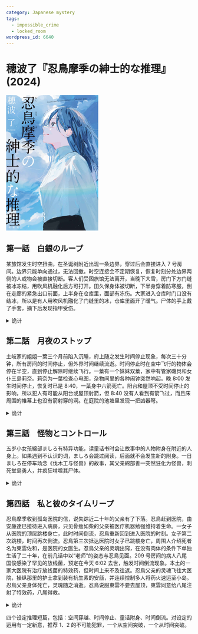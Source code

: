 ```yaml
---
category: Japanese mystery
tags:
  - impossible_crime
  - locked_room
wordpress_id: 6640
---
```


# 穂波了『忍鳥摩季の紳士的な推理』(2024)

<img src=images/2024_cover.jpg width=250/>

## 第一話　白銀のループ

某旅馆发生时空扭曲，在圣诞树附近出现一条边界，穿过后会直接进入 7 号房间。边界只能单向通过，无法回撤。时空连接会不定期恢复，恢复时刻分处边界两侧的人或物会被直接切断。客人们受困旅馆无法离开，当晚下大雪，房门下方门缝被冰冻结，用吹风机融化后方可打开。田久保身体被切断，下半身穿着防寒服，倒在走廊的紧急出口前面，上半身在仓库里，面部有冻伤。大家进入仓库时门口没有结冰，所以是有人用吹风机融化了门缝里的冰，仓库里面开了暖气。尸体的手上戴了手套，摘下后发现指甲受伤。

<details><summary>诡计</summary>
凶手在仓库的时空边界前挡了一处衣柜，从走廊将田久保推入紧急出口，其上半身被衣柜挡住，无法完全进入仓库，在边界上一直卡到时空循环中断，身体被切为两半。犯人将田久保的下半身留在紧急出口，把他的上半身搬到衣柜外面的仓库地板上，并撒上沾血的雪，打开室内暖气将雪融化，造成尸体出血假象。犯人回屋时发现房门被冻上，只好在有暖气的仓库过夜。凶手是房门结冰的片瀬，动机是为妹妹篠宮みどり报仇，因为她生了重病，前男友田久保不肯去看望。
</details>

## 第二話　月夜のストップ

土岐家的姐姐一葉三个月前陷入沉睡，府上随之发生时间停止现象，每次三十分钟，所有房间的时间停止，但外界时间继续流逝。时间停止时在空中飞行的物体会停在半空，直到停止解除时继续飞行。一葉有一个妹妹双葉，家中有管家磯貝和女仆三島莉奈。莉奈为一葉检查心电图，杂物间里的各种闹钟突然响起。晚 8:00 发生时间停止，恢复时已是 8:40，一葉身中六箭死亡。阳台和屋顶不受时间停止的影响，所以犯人有可能从阳台或屋顶射箭，但 8:40 没有人看到有箭飞过，而且床周围的帷幕上也没有箭射穿的洞。在庭院的池塘里发现一把凶器弩。

<details><summary>诡计</summary>
凶手是三島莉奈，她把时钟往后调了十分钟，真正的时间停止发生在晚 7:50，而不是时钟显示的 8:00。莉奈提前打开了床前的帷幔，在时间停止期间从阳台对着床上的一葉射出六支箭，全部停在半空中，时间停止解除后箭继续飞行，射死一葉，大家被闹钟吸引去了隔壁房间，所以都没有看到。一葉死后，莉奈把心电图贴片贴在自己身上，假装她还活着。8:10（时钟显示 8:00）没有发生新的时间停止，自动对钟功能将时钟调为三十分钟后的 8:40，所以大家以为时间停止了四十分钟。这个诡计是 <b>虚假的时间停止</b>。
</details>

## 第三話　怪物とコントロール

五岁小女孩綿部ましろ有特异功能，读童话书时会让故事中的人物附身在附近的人身上。如果遇到不认识的词，ましろ会跳过阅读，后面就不会发生新的附身。一日ましろ在停车场念《伐木工与怪兽》的故事，其父亲綿部善一突然狂化为怪兽，刺死堂島勇人，并疯狂啃噬其尸体。

<details><summary>诡计</summary>
堂島并没有化身伐木工，而是化身为树，綿部善一化身为伐木工，上演“伐木工人用斧头砍树”的场景。ましろ不认识“満腹”这个词，后续“怪兽吃掉伐木工”的情节不会上演，所以綿部啃噬堂島是他自导自演。（破绽：綿部在刺杀堂島的时候不慎将小刀掉落，他弯腰将刀捡起，如果他被怪兽附身，那么小刀就是怪兽的指甲，怪兽不会捡起掉落的指甲。）
</details>

## 第四話　私と彼のタイムリープ

忍鳥摩季收到孤岛医院的信，说失踪近二十年的父亲有了下落。忍鳥赶到医院，由安藤達巳接待进入病房，只见骨瘦如柴的父亲被医疗机器勉强维持着生命。一女子从医院的顶层跳楼身亡，此时时间倒流，忍鳥重新回到进入医院的时刻。女子第二次跳楼，时间再次倒流。忍鳥第三次抵达医院时女子已跳楼身亡，周围人介绍死者名为東雲佐和，是医院的女医生。忍鳥父亲的灵魂出窍，在没有肉体的条件下单独生活了二十年，在前几话中以“老师”的姿态与忍鳥见面。209 号房间的病人八尾国俊感染了罕见的放线菌，预定在今天 6:02 去世，触发时间倒流现象。本土的一家大医院有治疗放线菌的特效药，但时间上来不及往返。忍鳥父亲的灵魂飞往大医院，操纵那里的护士拿到装有抗生素的安瓿，并连续控制多人将药火速运至小岛。忍鳥父亲身体死亡，灵魂随之消逝。忍鳥说服東雲不要去屋顶，東雲同意给八尾注射了特效药，八尾得救。

<details><summary>诡计</summary>
八尾每次死亡便会触发时间倒流，所有喝了八尾血的人可以与他一起回到过去。東雲喝了八尾的血，想要知道死后是否有天堂，故意让八尾感染放线菌，然后赶在八尾死前跳楼，希望能看到天堂，再通过时间倒流回到死亡之前。東雲尝试多次均未看到天堂，最后给八尾注射了抗生素，解除了时间倒流。東雲注射的是自己提前准备的抗生素，而不是忍鳥父亲带回来的抗生素。忍鳥吃了沾有八尾血的天妇罗，所以跟着一起回到过去。
</details>

四个设定推理短篇，包括：空间穿越、时间停止、童话附身、时间倒流。对设定的运用有一定新意，推荐 1、2 的不可能犯罪，一个从空间突破，一个从时间突破。